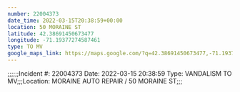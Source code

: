 ```yaml
---
number: 22004373
date_time: 2022-03-15T20:38:59+00:00
location: 50 MORAINE ST
latitude: 42.38691450673477
longitude: -71.19377274587461
type: TO MV
google_maps_link: https://maps.google.com/?q=42.38691450673477,-71.19377274587461
---
```


;;;;;;Incident #: 22004373  Date: 2022-03-15 20:38:59  Type: VANDALISM TO MV;;;Location: MORAINE AUTO REPAIR / 50 MORAINE ST;;;
